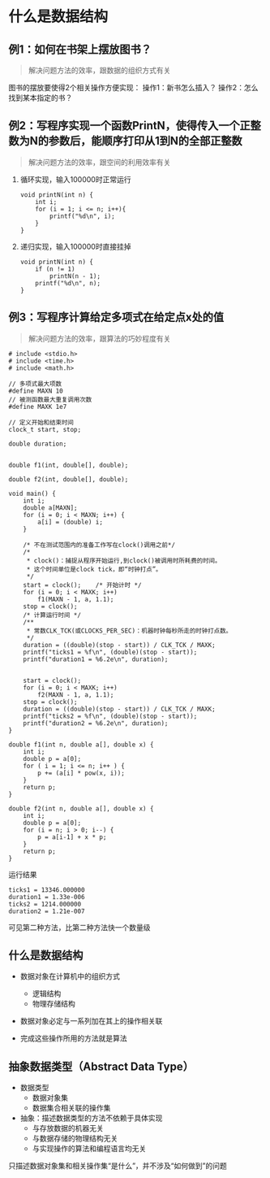 # 什么是数据结构 #

## 例1：如何在书架上摆放图书？ ##

> 解决问题方法的效率，跟数据的组织方式有关

图书的摆放要使得2个相关操作方便实现：
操作1：新书怎么插入？
操作2：怎么找到某本指定的书？

## 例2：写程序实现一个函数PrintN，使得传入一个正整数为N的参数后，能顺序打印从1到N的全部正整数 ##

> 解决问题方法的效率，跟空间的利用效率有关

1.	循环实现，输入100000时正常运行

		void printN(int n) {
			int i;
			for (i = 1; i <= n; i++){
				printf("%d\n", i);
			}
		}

2.	递归实现，输入100000时直接挂掉

		void printN(int n) {
			if (n != 1) 
				printN(n - 1); 
			printf("%d\n", n);
		}

## 例3：写程序计算给定多项式在给定点x处的值 ##

> 解决问题方法的效率，跟算法的巧妙程度有关

	# include <stdio.h>
	# include <time.h>
	# include <math.h>
	
	// 多项式最大项数
	#define MAXN 10
	// 被测函数最大重复调用次数
	#define MAXK 1e7
	
	// 定义开始和结束时间
	clock_t start, stop;
	
	double duration;
	
	
	double f1(int, double[], double);
	
	double f2(int, double[], double);
	
	void main() {
		int i;
		double a[MAXN];
		for (i = 0; i < MAXN; i++) {
			a[i] = (double) i;
		}
	
		/* 不在测试范围内的准备工作写在clock()调用之前*/
		/*
		 * clock()：捕捉从程序开始运行,到clock()被调用时所耗费的时间。
		 * 这个时间单位是clock tick，即“时钟打点”。
		 */
		start = clock();	/* 开始计时 */
		for (i = 0; i < MAXK; i++)
			f1(MAXN - 1, a, 1.1);
		stop = clock();
		/* 计算运行时间 */
		/**
		 * 常数CLK_TCK(或CLOCKS_PER_SEC)：机器时钟每秒所走的时钟打点数。
		 */
		duration = ((double)(stop - start)) / CLK_TCK / MAXK;
		printf("ticks1 = %f\n", (double)(stop - start));
		printf("duration1 = %6.2e\n", duration);
	
	
		start = clock();
		for (i = 0; i < MAXK; i++)
			f2(MAXN - 1, a, 1.1);
		stop = clock();
		duration = ((double)(stop - start)) / CLK_TCK / MAXK;
		printf("ticks2 = %f\n", (double)(stop - start));
		printf("duration2 = %6.2e\n", duration);
	}
	
	double f1(int n, double a[], double x) {
		int i;
		double p = a[0];
		for ( i = 1; i <= n; i++ ) {
			p += (a[i] * pow(x, i));
		}
		return p;
	}
	
	double f2(int n, double a[], double x) {
		int i;
		double p = a[0];
		for (i = n; i > 0; i--) {
			p = a[i-1] + x * p;
		}
		return p;
	}

运行结果

    ticks1 = 13346.000000
    duration1 = 1.33e-006
    ticks2 = 1214.000000
    duration2 = 1.21e-007

可见第二种方法，比第二种方法快一个数量级

## 什么是数据结构 ##

- 数据对象在计算机中的组织方式
 
	- 逻辑结构
 	- 物理存储结构
- 数据对象必定与一系列加在其上的操作相关联

- 完成这些操作所用的方法就是算法

## 抽象数据类型（Abstract Data Type） ##

- 数据类型
	- 数据对象集
	- 数据集合相关联的操作集
- 抽象：描述数据类型的方法不依赖于具体实现
	- 与存放数据的机器无关
	- 与数据存储的物理结构无关
	- 与实现操作的算法和编程语言均无关

只描述数据对象集和相关操作集“是什么”，并不涉及“如何做到”的问题